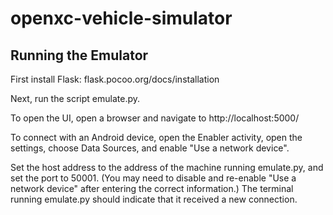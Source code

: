 openxc-vehicle-simulator
======================

## Running the Emulator

First install Flask:
      flask.pocoo.org/docs/installation

Next, run the script emulate.py.

To open the UI, open a browser and navigate to http://localhost:5000/

To connect with an Android device, open the Enabler activity, open the settings, choose Data Sources, and enable "Use a network device".

Set the host address to the address of the machine running emulate.py, and set the port to 50001.  (You may need to disable and re-enable "Use a network device" after entering the correct information.)  The terminal running emulate.py should indicate that it received a new connection.